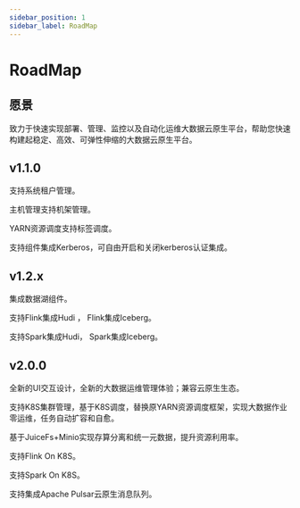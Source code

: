 ```yaml
---
sidebar_position: 1
sidebar_label: RoadMap
---
```


# RoadMap

## 愿景
致力于快速实现部署、管理、监控以及自动化运维大数据云原生平台，帮助您快速构建起稳定、高效、可弹性伸缩的大数据云原生平台。

## v1.1.0

支持系统租户管理。

主机管理支持机架管理。

YARN资源调度支持标签调度。

支持组件集成Kerberos，可自由开启和关闭kerberos认证集成。

## v1.2.x

集成数据湖组件。

支持Flink集成Hudi ， Flink集成Iceberg。

支持Spark集成Hudi， Spark集成Iceberg。

## v2.0.0

全新的UI交互设计，全新的大数据运维管理体验；兼容云原生生态。

支持K8S集群管理，基于K8S调度，替换原YARN资源调度框架，实现大数据作业零运维，任务自动扩容和自愈。

基于JuiceFs+Minio实现存算分离和统一元数据，提升资源利用率。

支持Flink On K8S。

支持Spark On K8S。

支持集成Apache Pulsar云原生消息队列。
